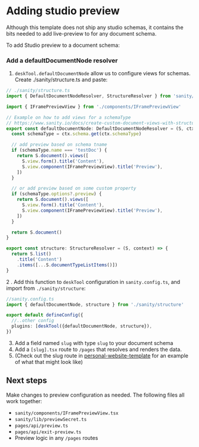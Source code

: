 # Adding studio preview

Although this template does not ship any studio schemas, it contains the bits needed to add live-preview to for any document schema.

To add Studio preview to a document schema:

### Add a defaultDocumentNode resolver

1. `deskTool.defaultDocumentNode` allow us to configure views for schemas. Create ./sanity/structure.ts and paste:

```ts
// ./sanity/structure.ts
import { DefaultDocumentNodeResolver, StructureResolver } from 'sanity/desk'

import { IFramePreviewView } from './components/IFramePreviewView'

// Example on how to add views for a schemaType
// https://www.sanity.io/docs/create-custom-document-views-with-structure-builder
export const defaultDocumentNode: DefaultDocumentNodeResolver = (S, ctx) => {
  const schemaType = ctx.schema.get(ctx.schemaType)

  // add preview based on schema tname
  if (schemaType.name === 'testDoc') {
    return S.document().views([
      S.view.form().title('Content'),
      S.view.component(IFramePreviewView).title('Preview'),
    ])
  }

  // or add preview based on some custom property
  if (schemaType.options?.preview) {
    return S.document().views([
      S.view.form().title('Content'),
      S.view.component(IFramePreviewView).title('Preview'),
    ])
  }

  return S.document()
}

export const structure: StructureResolver = (S, context) => {
  return S.list()
    .title('Content')
    .items([...S.documentTypeListItems()])
}
```

2 . Add this function to `deskTool` configuration in `sanity.config.ts`, and import from `./sanity/structure`:

```ts
//sanity.config.ts
import { defaultDocumentNode, structure } from './sanity/structure'

export default defineConfig({
  //..other config
  plugins: [deskTool({defaultDocumentNode, structure}),
})
```

3. Add a field named `slug` with type `slug` to your document schema
4. Add a `[slug].tsx` route to `/pages` that resolves and renders the data.
5. (Check out the slug route in [personal-website-template](https://github.com/sanity-io/template-nextjs-personal-website/tree/main/pages/%5Bslug%5D.tsx) for an example of what that might look like)

## Next steps

Make changes to preview configuration as needed.
The following files all work together:

- `sanity/components/IFramePreviewView.tsx`
- `sanity/lib/previewSecret.ts`
- `pages/api/preview.ts`
- `pages/api/exit-preview.ts`
- Preview logic in any `/pages` routes
